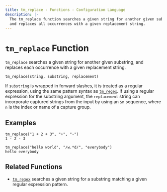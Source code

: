 ```yaml
---
title: tm_replace - Functions - Configuration Language
description: |-
  The tm_replace function searches a given string for another given substring,
  and replaces all occurrences with a given replacement string.
---
```


# `tm_replace` Function

`tm_replace` searches a given string for another given substring, and replaces
each occurrence with a given replacement string.

```hcl
tm_replace(string, substring, replacement)
```

If `substring` is wrapped in forward slashes, it is treated as a regular
expression, using the same pattern syntax as
[`tm_regex`](./tm_regex.md). If using a regular expression for the substring
argument, the `replacement` string can incorporate captured strings from
the input by using an `$n` sequence, where `n` is the index or name of a
capture group.

## Examples

```
tm_replace("1 + 2 + 3", "+", "-")
1 - 2 - 3

tm_replace("hello world", "/w.*d/", "everybody")
hello everybody
```

## Related Functions

- [`tm_regex`](./tm_regex.md) searches a given string for a substring matching a
  given regular expression pattern.
